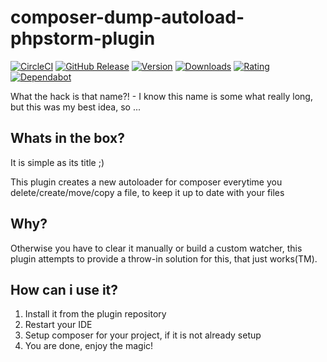 composer-dump-autoload-phpstorm-plugin
===
[![CircleCI](https://circleci.com/gh/timo-reymann/idea-composer-dump-autoload.svg?style=shield)](https://app.circleci.com/pipelines/github/timo-reymann/idea-composer-dump-autoload)
[![GitHub Release](https://img.shields.io/github/v/tag/timo-reymann/composer-dump-autoload-phpstorm-plugin.svg?label=version)](https://github.com/timo-reymann/composer-dump-autoload-phpstorm-plugin/releases)
[![Version](https://img.shields.io/jetbrains/plugin/v/13011-composer-dump-autoload)](https://plugins.jetbrains.com/plugin/13011-composer-dump-autoload)
[![Downloads](https://img.shields.io/jetbrains/plugin/d/13011-composer-dump-autoload)](https://plugins.jetbrains.com/plugin/13011-composer-dump-autoload)
[![Rating](https://img.shields.io/jetbrains/plugin/r/rating/13011-composer-dump-autoload)](https://plugins.jetbrains.com/plugin/13011-composer-dump-autoload/reviews)
[![Dependabot](https://badgen.net/badge/Dependabot/enabled/green?icon=dependabot)](https://dependabot.com/)

What the hack is that name?! - I know this name is some what really long, but this was my best idea, so ...

## Whats in the box?
It is simple as its title ;) 

This plugin creates a new autoloader for composer everytime you delete/create/move/copy a file, 
to keep it up to date with your files

## Why?
Otherwise you have to clear it manually or build a custom watcher, this plugin attempts to provide a
throw-in solution for this, that just works(TM).

## How can i use it?
1. Install it from the plugin repository
2. Restart your IDE
3. Setup composer for your project, if it is not already setup
4. You are done, enjoy the magic!
